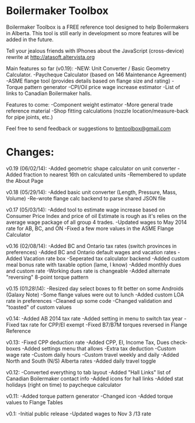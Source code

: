 Boilermaker Toolbox
===================
Boilermaker Toolbox is a FREE reference tool designed to help Boilermakers in Alberta.  This tool is still early in development so more features will be added in the future.

Tell your jealous friends with IPhones about the JavaScript (cross-device) rewrite at
http://atasoft.altervista.org

Main features so far (v0.19):
-NEW: Unit Converter / Basic Geometry Calculator.
-Paycheque Calculator (based on 146 Maintenance Agreement)
-ASME flange tool (provides details based on flange size and rating)
-Torque pattern generator
-CPI/Oil price wage increase estimator
-List of links to Canadian Boilermaker halls.

Features to come:
-Component weight estimator
-More general trade reference material
-Shop fitting calculations (nozzle location/measure-back for pipe joints, etc.)

Feel free to send feedback or suggestions to bmtoolbox@gmail.com

Changes:
==================
v0.19 (06/02/14):
-Added geometric shape calculator on unit converter
-Added fraction to nearest 16th on calculated units
-Remembered to update the About Page

v0.18 (05/29/14):
-Added basic unit converter (Length, Pressure, Mass, Volume) 
-Re-wrote flange calc backend to parse shared JSON file

v0.17 (05/03/14):
-Added tool to estimate wage increase based on Consumer Price Index and price of oil
Estimate is rough as it's relies on the average wage package of all group 4 trades.
-Updated wages to May 2014 rate for AB, BC, and ON
-Fixed a few more values in the ASME Flange Calculator

v0.16 (02/08/14):
-Added BC and Ontario tax rates (switch provinces in preferences)
-Added BC and Ontario default wages and vacation rates
-Added Vacation rate box
-Seperated tax calculator backend
-Added custom meal bonus rate with taxable option (lame, I know)
-Added monthly dues and custom rate
-Working dues rate is changeable
-Added alternate "reversing" 8-point torque pattern

v0.15 (01\28\14):
-Resized day select boxes to fit better on some Androids (Galaxy Note)
-Some flange values were out to lunch
-Added custom LOA rate in preferences
-Cleaned up some code
-Changed validation and "toasted" of custom values

v0.14:
-Added AB 2014 tax rate
-Added setting in menu to switch tax year
-Fixed tax rate for CPP/EI exempt
-Fixed B7/B7M torques reversed in Flange Reference

v0.13:
-Fixed CPP deduction rate
-Added CPP, EI, Income Tax, Dues check-boxes
-Added settings menu that allows
	-Extra tax deduction
	-Custom wage rate
	-Custom daily hours
	-Custom travel weekly and daily
-Added North and South (N/S) Alberta rates
-Added daily travel toggle

v0.12:
-Converted everything to tab layout
-Added "Hall Links" list of Canadian Boilermaker contact info
-Added icons for hall links
-Added stat holidays (right on time) to paycheque calculator

v0.11:
-Added torque pattern generator
-Changed icon
-Added torque values to Flange Tables

v0.1:
-Initial public release
-Updated  wages to Nov 3 /13 rate
